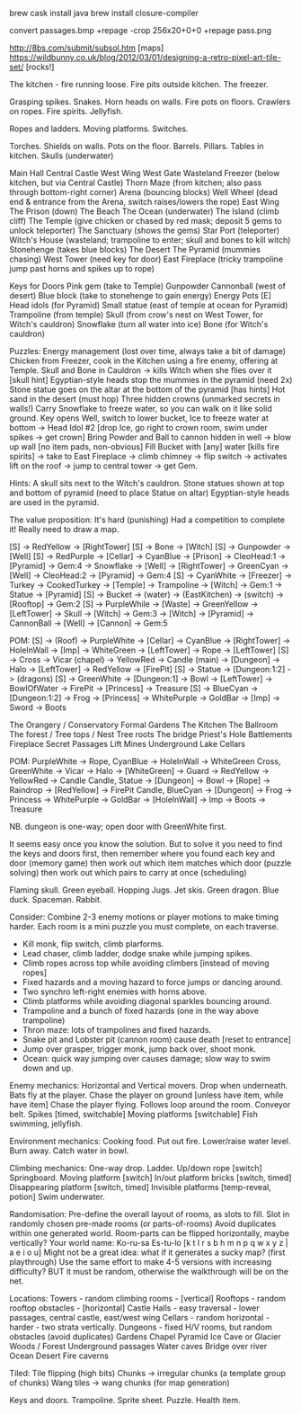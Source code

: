 
brew cask install java
brew install closure-compiler

convert passages.bmp +repage -crop 256x20+0+0 +repage pass.png

http://8bs.com/submit/subsol.htm  [maps]
https://wildbunny.co.uk/blog/2012/03/01/designing-a-retro-pixel-art-tile-set/  [rocks!]


The kitchen - fire running loose.
Fire pits outside kitchen.
The freezer.

Grasping spikes.
Snakes.
Horn heads on walls.
Fire pots on floors.
Crawlers on ropes.
Fire spirits.
Jellyfish.

Ropes and ladders.
Moving platforms.
Switches.

Torches.
Shields on walls.
Pots on the floor.
Barrels.
Pillars.
Tables in kitchen.
Skulls (underwater)

Main Hall
Central Castle
West Wing
West Gate
Wasteland
Freezer (below kitchen, but via Central Castle)
Thorn Maze (from kitchen; also pass through bottom-right corner)
Arena (bouncing blocks)
Well Wheel (dead end & entrance from the Arena, switch raises/lowers the rope)
East Wing
The Prison (down)
The Beach
The Ocean (underwater)
The Island (climb cliff)
The Temple (give chicken or chased by red mask; deposit 5 gems to unlock teleporter)
The Sanctuary (shows the gems)
Star Port (teleporter)
Witch's House (wasteland; trampoline to enter; skull and bones to kill witch)
Stonehenge (takes blue blocks)
The Desert
The Pyramid (mummies chasing)
West Tower (need key for door)
East Fireplace (tricky trampoline jump past horns and spikes up to rope)

Keys for Doors
Pink gem (take to Temple)
Gunpowder
Cannonball (west of desert)
Blue block (take to stonehenge to gain energy)
Energy Pots [E]
Head idols (for Pyramid)
Small statue (east of temple at ocean for Pyramid)
Trampoline (from temple)
Skull (from crow's nest on West Tower, for Witch's cauldron)
Snowflake (turn all water into ice)
Bone (for Witch's cauldron)

Puzzles:
Energy management (lost over time, always take a bit of damage)
Chicken from Freezer, cook in the Kitchen using a fire enemy, offering at Temple.
Skull and Bone in Cauldron -> kills Witch when she flies over it [skull hint]
Egyptian-style heads stop the mummies in the pyramid (need 2x)
Stone statue goes on the altar at the bottom of the pyramid [has hints]
Hot sand in the desert (must hop)
Three hidden crowns (unmarked secrets in walls!)
Carry Snowflake to freeze water, so you can walk on it like solid ground.
Key opens Well, switch to lower bucket, Ice to freeze water at bottom -> Head Idol #2
[drop Ice, go right to crown room, swim under spikes -> get crown]
Bring Powder and Ball to cannon hidden in well -> blow up wall [no item pads, non-obvious]
Fill Bucket with [any] water [kills fire spirits] -> take to East Fireplace -> climb chimney
-> flip switch -> activates lift on the roof -> jump to central tower -> get Gem.

Hints:
A skull sits next to the Witch's cauldron.
Stone statues shown at top and bottom of pyramid (need to place Statue on altar)
Egyptian-style heads are used in the pyramid.

The value proposition:
It's hard (punishing)
Had a competition to complete it!
Really need to draw a map.

[S] -> RedYellow -> [RightTower]
[S] -> Bone -> [Witch]
[S] -> Gunpowder -> [Well]
[S] -> RedPurple -> [Cellar] -> CyanBlue  -> [Prison] -> CleoHead:1 -> [Pyramid] -> Gem:4
                             -> Snowflake -> [Well]
                                          -> [RightTower] -> GreenCyan -> [Well] -> CleoHead:2 -> [Pyramid] -> Gem:4
[S] -> CyanWhite -> [Freezer] -> Turkey -> CookedTurkey -> [Temple] -> Trampoline -> [Witch]
                              -> Gem:1                              -> Statue -> [Pyramid]
[S] -> Bucket -> (water) -> (EastKitchen) -> (switch) -> [Rooftop] -> Gem:2
[S] -> PurpleWhile -> [Waste] -> GreenYellow -> [LeftTower] -> Skull -> [Witch] -> Gem:3
                              -> [Witch]
                              -> [Pyramid]
                              -> CannonBall -> [Well] -> [Cannon] -> Gem:5

POM:
[S] -> (Roof) -> PurpleWhite -> [Cellar] -> CyanBlue -> [RightTower] -> HoleInWall -> [Imp]
                                                                     -> WhiteGreen -> [LeftTower]
                                         -> Rope -> [LeftTower]
[S] -> Cross -> Vicar (chapel) -> YellowRed -> Candle (main) -> [Dungeon]
                               -> Halo -> [LeftTower] -> RedYellow -> [FirePit]
[S] -> Statue -> [Dungeon:1:2] -> (dragons)
[S] -> GreenWhite -> [Dungeon:1] -> Bowl -> [LeftTower] -> BowlOfWater -> FirePit -> [Princess] -> Treasure
[S] -> BlueCyan -> [Dungeon:1:2] -> Frog -> [Princess] -> WhitePurple -> GoldBar -> [Imp] -> Sword -> Boots


The Orangery / Conservatory
Formal Gardens
The Kitchen
The Ballroom
The forest / Tree tops / Nest
Tree roots
The bridge
Priest's Hole
Battlements
Fireplace
Secret Passages
Lift
Mines
Underground Lake
Cellars

POM:
PurpleWhite -> Rope, CyanBlue -> HoleInWall
                              -> WhiteGreen
Cross, GreenWhite -> Vicar -> Halo -> [WhiteGreen] -> Guard -> RedYellow
                           -> YellowRed -> Candle
Candle, Statue -> [Dungeon] -> Bowl -> [Rope] -> Raindrop -> [RedYellow] -> FirePit
Candle, BlueCyan -> [Dungeon] -> Frog -> Princess -> WhitePurple -> GoldBar -> [HoleInWall] -> Imp -> Boots -> Treasure

NB. dungeon is one-way; open door with GreenWhite first.

It seems easy once you know the solution.
But to solve it you need to find the keys and doors first,
then remember where you found each key and door (memory game)
then work out which item matches which door (puzzle solving)
then work out which pairs to carry at once (scheduling)

Flaming skull.
Green eyeball.
Hopping Jugs.
Jet skis.
Green dragon.
Blue duck.
Spaceman.
Rabbit.

Consider:
Combine 2-3 enemy motions or player motions to make timing harder.
Each room is a mini puzzle you must complete, on each traverse.
- Kill monk, flip switch, climb plarforms.
- Lead chaser, climb ladder, dodge snake while jumping spikes.
- Climb ropes across top while avoiding climbers [instead of moving ropes]
- Fixed hazards and a moving hazard to force jumps or dancing around.
- Two synchro left-right enemies with horns above.
- Climb platforms while avoiding diagonal sparkles bouncing around.
- Trampoline and a bunch of fixed hazards (one in the way above trampoline)
- Thron maze: lots of trampolines and fixed hazards.
- Snake pit and Lobster pit (cannon room) cause death [reset to entrance]
- Jump over grasper, trigger monk, jump back over, shoot monk.
- Ocean: quick way jumping over causes damage; slow way to swim down and up.

Enemy mechanics:
Horizontal and Vertical movers.
Drop when underneath.
Bats fly at the player.
Chase the player on ground [unless have item, while have item]
Chase the player flying.
Follows loop around the room.
Conveyor belt.
Spikes [timed, switchable]
Moving platforms [switchable]
Fish swimming, jellyfish.

Environment mechanics:
Cooking food.
Put out fire.
Lower/raise water level.
Burn away.
Catch water in bowl.

Climbing mechanics:
One-way drop.
Ladder.
Up/down rope [switch]
Springboard.
Moving platform [switch]
In/out platform bricks [switch, timed]
Disappearing platform [switch, timed]
Invisible platforms [temp-reveal, potion]
Swim underwater.

Randomisation:
Pre-define the overall layout of rooms, as slots to fill.
Slot in randomly chosen pre-made rooms (or parts-of-rooms)
Avoid duplicates within one generated world.
Room-parts can be flipped horizontally, maybe vertically?
Your world name: Ko-ru-sa  Es-tu-lo  [k t l r s b h m n p q w x y z | a e i o u]
Might not be a great idea: what if it generates a sucky map? (first playthrough)
Use the same effort to make 4-5 versions with increasing difficulty?
BUT it must be random, otherwise the walkthrough will be on the net.

Locations:
Towers - random climbing rooms - [vertical]
Rooftops - random rooftop obstacles - [horizontal]
Castle Halls - easy traversal - lower passages, central castle, east/west wing
Cellars - random horizontal - harder - two strata vertically.
Dungeons - fixed H/V rooms, but random obstacles (avoid duplicates)
Gardens
Chapel
Pyramid
Ice Cave or Glacier
Woods / Forest
Underground passages
Water caves
Bridge over river
Ocean
Desert
Fire caverns

Tiled:
Tile flipping (high bits)
Chunks -> irregular chunks (a template group of chunks)
Wang tiles -> wang chunks (for map generation)

Keys and doors.
Trampoline.
Sprite sheet.
Puzzle.
Health item.
